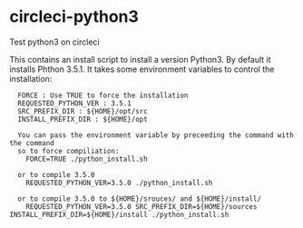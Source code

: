 # circleci-python3
Test python3 on circleci

This contains an install script to install a version Python3. By
default it installs Phthon 3.5.1. It takes some environment variables
to control the installation:

```
  FORCE : Use TRUE to force the installation
  REQUESTED_PYTHON_VER : 3.5.1
  SRC_PREFIX_DIR : ${HOME}/opt/src
  INSTALL_PREFIX_DIR : ${HOME}/opt

  You can pass the environment variable by preceeding the command with the command
  so to force compiliation:
    FORCE=TRUE ./python_install.sh

  or to compile 3.5.0
    REQUESTED_PYTHON_VER=3.5.0 ./python_install.sh

  or to compile 3.5.0 to ${HOME}/srouces/ and ${HOME}/install/
    REQUESTED_PYTHON_VER=3.5.0 SRC_PREFIX_DIR=${HOME}/sources INSTALL_PREFIX_DIR=${HOME}/install ./python_install.sh
```
